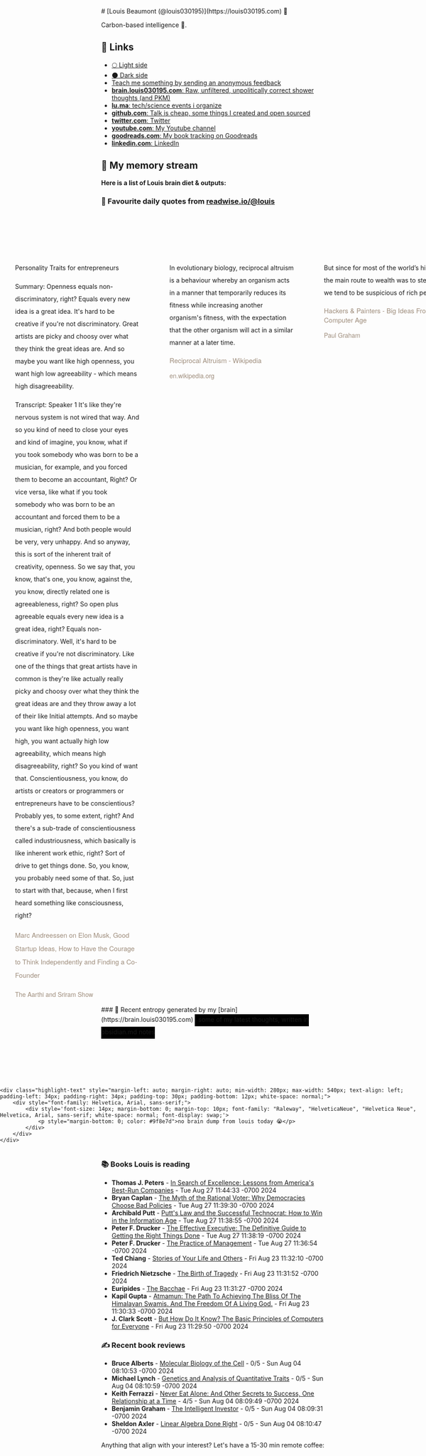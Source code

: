 <link rel="shortcut icon" href="/favicon.ico">
# [Louis Beaumont (@louis030195)](https://louis030195.com) 🤔

Carbon-based intelligence 🐒. 

## 🔗 Links

- [🌕 Light side](https://louisbeaumont.me)
- [🌑 Dark side](https://louis030195.com)
- [Teach me something by sending an anonymous feedback](https://www.admonymous.co/louis030195)
- [**brain.louis030195.com**: Raw, unfiltered, unpolitically correct shower thoughts (and PKM)](https://brain.louis030195.com)
- [**lu.ma**: tech/science events i organize](https://lu.ma/u/louis030195/events?past=1)
- [**github.com**: Talk is cheap, some things I created and open sourced](https://github.com/louis030195)
- [**twitter.com**: Twitter](https://twitter.com/@louis030195)
- [**youtube.com**: My Youtube channel](https://www.youtube.com/channel/UCQyHp-A6Y4hwRt7qmi_TYOQ)
- [**goodreads.com**: My book tracking on Goodreads](https://www.goodreads.com/user/show/103091881-louis-beaumont)
- [**linkedin.com**: LinkedIn](https://www.linkedin.com/in/louis030195)

## 🌊 My memory stream

**Here is a list of Louis brain diet & outputs:**

### 👋 Favourite daily quotes from [readwise.io/@louis](https://readwise.io/@louis)
<div class="some-highlights" style="display: flex;
  margin-left: -50vw;
  left: 50%;
  overflow-x: scroll;
  width: 100vw;
  position: relative; margin-top: 6rem;">
<div class="highlight-text" style="margin-left: auto; margin-right: auto; min-width: 280px; max-width: 540px; text-align: left; padding-left: 34px; padding-right: 34px; padding-top: 30px; padding-bottom: 12px; white-space: normal;">
<span style="background-color: transparent; line-height: 2; padding-bottom: 7px; padding-top: 3px; font-size: 14px; white-space: normal;">
          Personality Traits for entrepreneurs 

Summary:
Openness equals non-discriminatory, right? Equals every new idea is a great idea. It's hard to be creative if you're not discriminatory. Great artists are picky and choosy over what they think the great ideas are. And so maybe you want like high openness, you want high low agreeability - which means high disagreeability.

Transcript:
Speaker 1
It's like they're nervous system is not wired that way. And so you kind of need to close your eyes and kind of imagine, you know, what if you took somebody who was born to be a musician, for example, and you forced them to become an accountant, Right? Or vice versa, like what if you took somebody who was born to be an accountant and forced them to be a musician, right? And both people would be very, very unhappy. And so anyway, this is sort of the inherent trait of creativity, openness. So we say that, you know, that's one, you know, against the, you know, directly related one is agreeableness, right? So open plus agreeable equals every new idea is a great idea, right? Equals non-discriminatory. Well, it's hard to be creative if you're not discriminatory. Like one of the things that great artists have in common is they're like actually really picky and choosy over what they think the great ideas are and they throw away a lot of their like Initial attempts. And so maybe you want like high openness, you want high, you want actually high low agreeability, which means high disagreeability, right? So you kind of want that. Conscientiousness, you know, do artists or creators or programmers or entrepreneurs have to be conscientious? Probably yes, to some extent, right? And there's a sub-trade of conscientiousness called industriousness, which basically is like inherent work ethic, right? Sort of drive to get things done. So, you know, you probably need some of that. So, just to start with that, because, when I first heard something like consciousness, right?
        </span>
<div style="font-family: Helvetica, Arial, sans-serif;">
<div style='font-size: 14px; margin-bottom: 0; margin-top: 10px; font-family: "Raleway", "HelveticaNeue", "Helvetica Neue", Helvetica, Arial, sans-serif; white-space: normal; font-display: swap;'>
<p style="margin-bottom: 0; font-size: 15px; margin-bottom: 2px; color: #9f8e7d">Marc Andreessen on Elon Musk, Good Startup Ideas, How to Have the Courage to Think Independently and Finding a Co-Founder</p>
<p style="margin-bottom: 0; color: #9f8e7d">The Aarthi and Sriram Show</p>
</div>
</div>
</div>
<div class="highlight-text" style="margin-left: auto; margin-right: auto; min-width: 280px; max-width: 540px; text-align: left; padding-left: 34px; padding-right: 34px; padding-top: 30px; padding-bottom: 12px; white-space: normal;">
<span style="background-color: transparent; line-height: 2; padding-bottom: 7px; padding-top: 3px; font-size: 14px; white-space: normal;">
          In evolutionary biology, reciprocal altruism is a behaviour whereby an organism acts in a manner that temporarily reduces its fitness while increasing another organism's fitness, with the expectation that the other organism will act in a similar manner at a later time.
        </span>
<div style="font-family: Helvetica, Arial, sans-serif;">
<div style='font-size: 14px; margin-bottom: 0; margin-top: 10px; font-family: "Raleway", "HelveticaNeue", "Helvetica Neue", Helvetica, Arial, sans-serif; white-space: normal; font-display: swap;'>
<p style="margin-bottom: 0; font-size: 15px; margin-bottom: 2px; color: #9f8e7d">Reciprocal Altruism - Wikipedia</p>
<p style="margin-bottom: 0; color: #9f8e7d">en.wikipedia.org</p>
</div>
</div>
</div>
<div class="highlight-text" style="margin-left: auto; margin-right: auto; min-width: 280px; max-width: 540px; text-align: left; padding-left: 34px; padding-right: 34px; padding-top: 30px; padding-bottom: 12px; white-space: normal;">
<span style="background-color: transparent; line-height: 2; padding-bottom: 7px; padding-top: 3px; font-size: 14px; white-space: normal;">
          But since for most of the world’s history the main route to wealth was to steal it, we tend to be suspicious of rich people.
        </span>
<div style="font-family: Helvetica, Arial, sans-serif;">
<div style='font-size: 14px; margin-bottom: 0; margin-top: 10px; font-family: "Raleway", "HelveticaNeue", "Helvetica Neue", Helvetica, Arial, sans-serif; white-space: normal; font-display: swap;'>
<p style="margin-bottom: 0; font-size: 15px; margin-bottom: 2px; color: #9f8e7d">Hackers &amp; Painters - Big Ideas From the Computer Age</p>
<p style="margin-bottom: 0; color: #9f8e7d">Paul Graham</p>
</div>
</div>
</div>
</div>
### 🧠 Recent entropy generated by my [brain](https://brain.louis030195.com)
<span style="background-color: #000000; line-height: 2; padding-bottom: 7px; padding-top: 3px; font-size: 14px; white-space: normal;">
    ℹ️ some of my latest thoughts, written in obsidian.md notes
</span>
<div class="some-highlights" style="display: flex;
    margin-left: -50vw;
    left: 50%;
    overflow-x: scroll;
    width: 100vw;
    position: relative; margin-top: 6rem;">
    
    <div class="highlight-text" style="margin-left: auto; margin-right: auto; min-width: 280px; max-width: 540px; text-align: left; padding-left: 34px; padding-right: 34px; padding-top: 30px; padding-bottom: 12px; white-space: normal;">
        <div style="font-family: Helvetica, Arial, sans-serif;">
            <div style='font-size: 14px; margin-bottom: 0; margin-top: 10px; font-family: "Raleway", "HelveticaNeue", "Helvetica Neue", Helvetica, Arial, sans-serif; white-space: normal; font-display: swap;'>
                <p style="margin-bottom: 0; color: #9f8e7d">no brain dump from louis today 😭</p>
            </div>
        </div>
    </div>
    
</div>


### 📚 Books Louis is reading

-   **Thomas J. Peters**  - [In Search of Excellence: Lessons from America&#39;s Best-Run Companies](https://www.goodreads.com/book/show/4076.In_Search_of_Excellence) - Tue Aug 27 11:44:33 -0700 2024
-   **Bryan Caplan**  - [The Myth of the Rational Voter: Why Democracies Choose Bad Policies](https://www.goodreads.com/book/show/698866.The_Myth_of_the_Rational_Voter) - Tue Aug 27 11:39:30 -0700 2024
-   **Archibald Putt**  - [Putt&#39;s Law and the Successful Technocrat: How to Win in the Information Age](https://www.goodreads.com/book/show/2345523.Putt_s_Law_and_the_Successful_Technocrat) - Tue Aug 27 11:38:55 -0700 2024
-   **Peter F. Drucker**  - [The Effective Executive: The Definitive Guide to Getting the Right Things Done](https://www.goodreads.com/book/show/48019.The_Effective_Executive) - Tue Aug 27 11:38:19 -0700 2024
-   **Peter F. Drucker**  - [The Practice of Management](https://www.goodreads.com/book/show/48018.The_Practice_of_Management) - Tue Aug 27 11:36:54 -0700 2024
-   **Ted Chiang**  - [Stories of Your Life and Others](https://www.goodreads.com/book/show/223380.Stories_of_Your_Life_and_Others) - Fri Aug 23 11:32:10 -0700 2024
-   **Friedrich Nietzsche**  - [The Birth of Tragedy](https://www.goodreads.com/book/show/2823.The_Birth_of_Tragedy) - Fri Aug 23 11:31:52 -0700 2024
-   **Euripides**  - [The Bacchae](https://www.goodreads.com/book/show/380609.The_Bacchae) - Fri Aug 23 11:31:27 -0700 2024
-   **Kapil  Gupta**  - [Atmamun: The Path To Achieving The Bliss Of The Himalayan Swamis. And The Freedom Of A Living God.](https://www.goodreads.com/book/show/30008981-atmamun) - Fri Aug 23 11:30:33 -0700 2024
-   **J. Clark Scott**  - [But How Do It Know? The Basic Principles of Computers for Everyone](https://www.goodreads.com/book/show/18276352-but-how-do-it-know-the-basic-principles-of-computers-for-everyone) - Fri Aug 23 11:29:50 -0700 2024

### ✍ Recent book reviews

-   **Bruce Alberts**  - [Molecular Biology of the Cell](https://www.goodreads.com/book/show/13400.Molecular_Biology_of_the_Cell) - 0/5 - Sun Aug 04 08:10:53 -0700 2024
-   **Michael Lynch**  - [Genetics and Analysis of Quantitative Traits](https://www.goodreads.com/book/show/80198.Genetics_and_Analysis_of_Quantitative_Traits) - 0/5 - Sun Aug 04 08:10:59 -0700 2024
-   **Keith Ferrazzi**  - [Never Eat Alone: And Other Secrets to Success, One Relationship at a Time](https://www.goodreads.com/book/show/84699.Never_Eat_Alone) - 4/5 - Sun Aug 04 08:09:49 -0700 2024
-   **Benjamin Graham**  - [The Intelligent Investor](https://www.goodreads.com/book/show/106835.The_Intelligent_Investor) - 0/5 - Sun Aug 04 08:09:31 -0700 2024
-   **Sheldon Axler**  - [Linear Algebra Done Right](https://www.goodreads.com/book/show/309768.Linear_Algebra_Done_Right) - 0/5 - Sun Aug 04 08:10:47 -0700 2024

Anything that align with your interest? Let's have a 15-30 min remote coffee:


<div style="width:100%;height:100%;overflow:scroll" id="my-cal-inline"></div>
<script type="text/javascript">
  (function (C, A, L) { let p = function (a, ar) { a.q.push(ar); }; let d = C.document; C.Cal = C.Cal || function () { let cal = C.Cal; let ar = arguments; if (!cal.loaded) { cal.ns = {}; cal.q = cal.q || []; d.head.appendChild(d.createElement("script")).src = A; cal.loaded = true; } if (ar[0] === L) { const api = function () { p(api, arguments); }; const namespace = ar[1]; api.q = api.q || []; typeof namespace === "string" ? (cal.ns[namespace] = api) && p(api, ar) : p(cal, ar); return; } p(cal, ar); }; })(window, "https://app.cal.com/embed/embed.js", "init");
Cal("init", "cof", {origin:"https://cal.com"});

  Cal.ns.cof("inline", {
	elementOrSelector:"#my-cal-inline",
	calLink: "louis030195/cof",
	layout: "month_view"
  });
  
  Cal.ns.cof("ui", {"styles":{"branding":{"brandColor":"#000000"}},"hideEventTypeDetails":false,"layout":"month_view"});
  </script>
  
